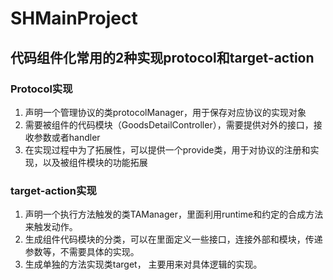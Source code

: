 # SHMainProject    
##  代码组件化常用的2种实现protocol和target-action     

### Protocol实现      
1. 声明一个管理协议的类protocolManager，用于保存对应协议的实现对象    
2. 需要被组件的代码模块（GoodsDetailController），需要提供对外的接口，接收参数或者handler
3. 在实现过程中为了拓展性，可以提供一个provide类，用于对协议的注册和实现，以及被组件模块的功能拓展       


### target-action实现           
1. 声明一个执行方法触发的类TAManager，里面利用runtime和约定的合成方法来触发动作。      
2. 生成组件代码模块的分类，可以在里面定义一些接口，连接外部和模块，传递参数等，不需要具体的实现。
3. 生成单独的方法实现类target， 主要用来对具体逻辑的实现。
